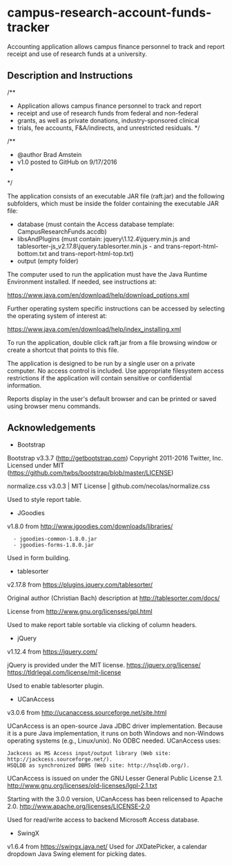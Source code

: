 # campus-research-account-funds-tracker
Accounting application allows campus finance personnel to track and report receipt and use of research funds at a university.

Description and Instructions
----------------------------

/**
 * Application allows campus finance personnel to track and report
 * receipt and use of research funds from federal and non-federal
 * grants, as well as private donations, industry-sponsored clinical
 * trials, fee accounts, F&A/indirects, and unrestricted residuals.
 */

/**
 * @author Brad Amstein
 * v1.0 posted to GitHub on 9/17/2016
 *
 */

The application consists of an executable JAR file (raft.jar) and the following subfolders, which must be
inside the folder containing the executable JAR file:

- database (must contain the Access database template:  CampusResearchFunds.accdb)
- libsAndPlugins (must contain:  jquery\1.12.4\jquery.min.js and tablesorter-js_v2.17.8\jquery.tablesorter.min.js
      - and trans-report-html-bottom.txt and trans-report-html-top.txt)
- output (empty folder)

The computer used to run the application must have the Java Runtime Environment installed. If needed, see
instructions at:

https://www.java.com/en/download/help/download_options.xml

Further operating system specific instructions can be accessed by selecting the operating system of interest at:

https://www.java.com/en/download/help/index_installing.xml

To run the application, double click raft.jar from a file browsing window or create a shortcut that points to
this file.

The application is designed to be run by a single user on a private computer. No access control is included.
Use appropriate filesystem access restrictions if the application will contain sensitive or confidential
information.

Reports display in the user's default browser and can be printed or saved using browser menu commands. 


Acknowledgements
----------------

- Bootstrap

Bootstrap v3.3.7 (http://getbootstrap.com)
Copyright 2011-2016 Twitter, Inc.
Licensed under MIT (https://github.com/twbs/bootstrap/blob/master/LICENSE)

normalize.css v3.0.3 | MIT License | github.com/necolas/normalize.css

Used to style report table.

- JGoodies

v1.8.0 from http://www.jgoodies.com/downloads/libraries/

      - jgoodies-common-1.8.0.jar
      - jgoodies-forms-1.8.0.jar

Used in form building.

- tablesorter

v2.17.8 from https://plugins.jquery.com/tablesorter/

Original author (Christian Bach) description at http://tablesorter.com/docs/

License from http://www.gnu.org/licenses/gpl.html

<script type="text/javascript" src="../libsAndPlugins/tablesorter-js_v2.17.8/jquery.tablesorter.min.js"></script>

Used to make report table sortable via clicking of column headers.

- jQuery

v1.12.4 from https://jquery.com/

jQuery is provided under the MIT license.
https://jquery.org/license/
https://tldrlegal.com/license/mit-license

<script type="text/javascript" src="../libsAndPlugins/jquery/1.12.4/jquery.min.js"></script>

Used to enable tablesorter plugin.

- UCanAccess

v3.0.6 from http://ucanaccess.sourceforge.net/site.html

UCanAccess is an open-source Java JDBC driver implementation. Because it is a pure Java implementation, it runs
on both Windows and non-Windows operating systems (e.g., Linux/unix). No ODBC needed. UCanAccess uses:

    Jackcess as MS Access input/output library (Web site: http://jackcess.sourceforge.net/).
    HSQLDB as synchronized DBMS (Web site: http://hsqldb.org/).

UCanAccess is issued on under the GNU Lesser General Public License 2.1.
http://www.gnu.org/licenses/old-licenses/lgpl-2.1.txt

Starting with the 3.0.0 version, UCanAccess has been relicensed to Apache 2.0.
http://www.apache.org/licenses/LICENSE-2.0

Used for read/write access to backend Microsoft Access database.

- SwingX

v1.6.4 from https://swingx.java.net/
Used for JXDatePicker, a calendar dropdown Java Swing element for picking dates.
